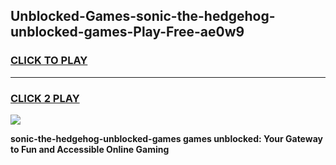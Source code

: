
## Unblocked-Games-sonic-the-hedgehog-unblocked-games-Play-Free-ae0w9
<h3>
<a href="https://premium76.site?title=sonic-the-hedgehog-unblocked-games&ref=12A">CLICK TO PLAY</a></h3>
<hr>

<h3>
<a href="https://premium76.site?title=sonic-the-hedgehog-unblocked-games&ref=12A">CLICK 2 PLAY</a>
  
</h3>

<a href="https://premium76.site?title=sonic-the-hedgehog-unblocked-games&ref=12A"><img src="https://clearcache.store/games.png"></a>


**sonic-the-hedgehog-unblocked-games games unblocked: Your Gateway to Fun and Accessible Online Gaming**
